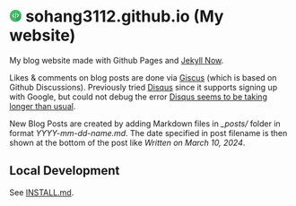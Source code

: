 # <img src="images/code-icon.png" width="22" alt="favicon"> sohang3112.github.io (My website)

My blog website made with Github Pages and [Jekyll Now](https://github.com/barryclark/jekyll-now).

Likes & comments on blog posts are done via [Giscus](https://giscus.app/) (which is based on Github Discussions). Previously tried [Disqus](https://disqus.com/) since it supports signing up with Google, but could not debug the error [Disqus seems to be taking longer than usual](https://help.disqus.com/en/articles/1717300-troubleshooting-common-error-messages).

New Blog Posts are created by adding Markdown files in *_posts/* folder in format *YYYY-mm-dd-name.md*.
The date specified in post filename is then shown at the bottom of the post like *Written on March 10, 2024*.

## Local Development

See [INSTALL.md](INSTALL.md).

